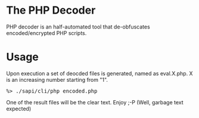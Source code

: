 The PHP Decoder
===================
PHP decoder is an half-automated tool that de-obfuscates encoded/encrypted PHP scripts.

Usage
===================
Upon execution a set of deocded files is generated, named as eval.X.php. X is an increasing number starting from "1".

<pre>
%> ./sapi/cli/php encoded.php
</pre>

One of the result files will be the clear text. Enjoy ;-P (Well, garbage text expected)


